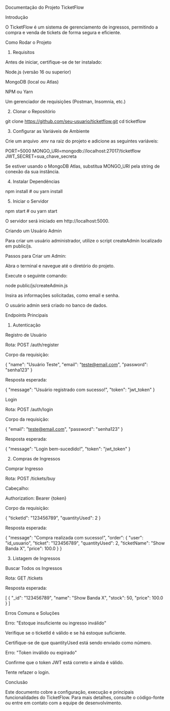 Documentação do Projeto TicketFlow

Introdução

O TicketFlow é um sistema de gerenciamento de ingressos, permitindo a compra e venda de tickets de forma segura e eficiente.

Como Rodar o Projeto

1. Requisitos

Antes de iniciar, certifique-se de ter instalado:

Node.js (versão 16 ou superior)

MongoDB (local ou Atlas)

NPM ou Yarn

Um gerenciador de requisições (Postman, Insomnia, etc.)

2. Clonar o Repositório

git clone https://github.com/seu-usuario/ticketflow.git
cd ticketflow

3. Configurar as Variáveis de Ambiente

Crie um arquivo .env na raiz do projeto e adicione as seguintes variáveis:

PORT=5000
MONGO_URI=mongodb://localhost:27017/ticketflow
JWT_SECRET=sua_chave_secreta

Se estiver usando o MongoDB Atlas, substitua MONGO_URI pela string de conexão da sua instância.

4. Instalar Dependências

npm install  # ou yarn install

5. Iniciar o Servidor

npm start  # ou yarn start

O servidor será iniciado em http://localhost:5000.

Criando um Usuário Admin

Para criar um usuário administrador, utilize o script createAdmin localizado em public/js.

Passos para Criar um Admin:

Abra o terminal e navegue até o diretório do projeto.

Execute o seguinte comando:

node public/js/createAdmin.js

Insira as informações solicitadas, como email e senha.

O usuário admin será criado no banco de dados.

Endpoints Principais

1. Autenticação

Registro de Usuário

Rota: POST /auth/register

Corpo da requisição:

{
  "name": "Usuário Teste",
  "email": "teste@email.com",
  "password": "senha123"
}

Resposta esperada:

{
  "message": "Usuário registrado com sucesso!",
  "token": "jwt_token"
}

Login

Rota: POST /auth/login

Corpo da requisição:

{
  "email": "teste@email.com",
  "password": "senha123"
}

Resposta esperada:

{
  "message": "Login bem-sucedido!",
  "token": "jwt_token"
}

2. Compras de Ingressos

Comprar Ingresso

Rota: POST /tickets/buy

Cabeçalho:

Authorization: Bearer {token}

Corpo da requisição:

{
  "ticketId": "123456789",
  "quantityUsed": 2
}

Resposta esperada:

{
  "message": "Compra realizada com sucesso!",
  "order": {
    "user": "id_usuario",
    "ticket": "123456789",
    "quantityUsed": 2,
    "ticketName": "Show Banda X",
    "price": 100.0
  }
}

3. Listagem de Ingressos

Buscar Todos os Ingressos

Rota: GET /tickets

Resposta esperada:

[
  {
    "_id": "123456789",
    "name": "Show Banda X",
    "stock": 50,
    "price": 100.0
  }
]

Erros Comuns e Soluções

Erro: "Estoque insuficiente ou ingresso inválido"

Verifique se o ticketId é válido e se há estoque suficiente.

Certifique-se de que quantityUsed está sendo enviado como número.

Erro: "Token inválido ou expirado"

Confirme que o token JWT está correto e ainda é válido.

Tente refazer o login.

Conclusão

Este documento cobre a configuração, execução e principais funcionalidades do TicketFlow. Para mais detalhes, consulte o código-fonte ou entre em contato com a equipe de desenvolvimento.
